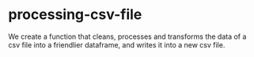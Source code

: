# processing-csv-file
We create a function that cleans, processes and transforms the data of a csv file into a friendlier dataframe, and writes it into a new csv file.
